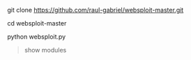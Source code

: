 git clone https://github.com/raul-gabriel/websploit-master.git

cd websploit-master

python websploit.py

>show modules
